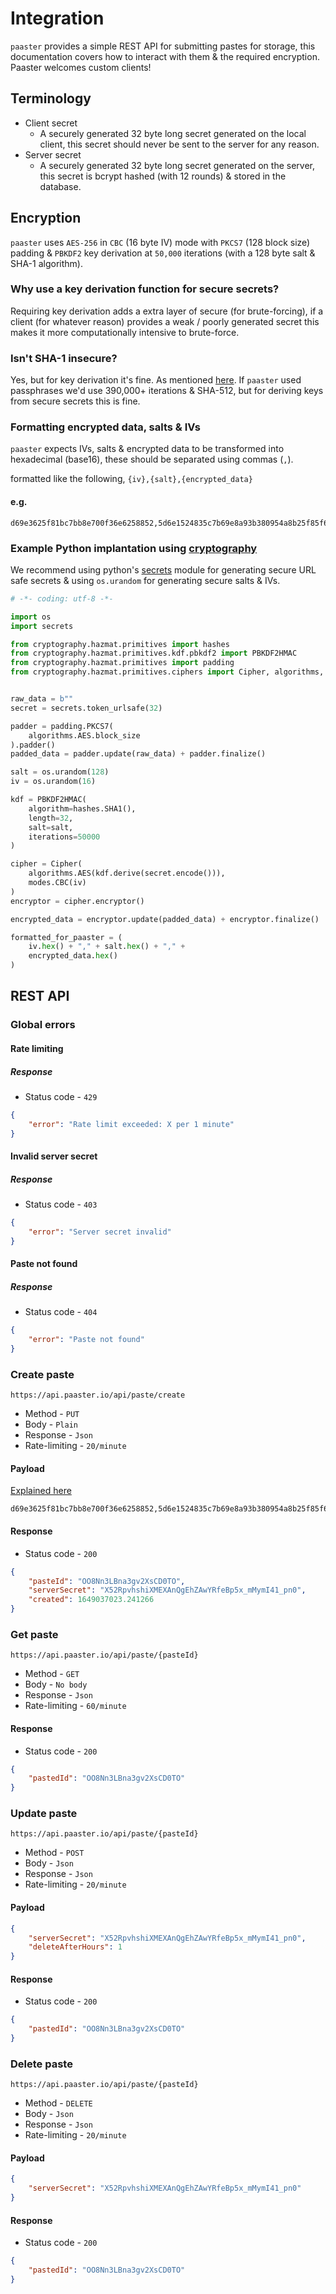 # Integration
`paaster` provides a simple REST API for submitting pastes for storage, this documentation covers how to interact with them & the required encryption. Paaster welcomes custom clients!

## Terminology
- Client secret
    - A securely generated 32 byte long secret generated on the local client, this secret should never be sent to the server for any reason.
- Server secret
    - A securely generated 32 byte long secret generated on the server, this secret is bcrypt hashed (with 12 rounds) & stored in the database.

## Encryption
`paaster` uses `AES-256` in `CBC` (16 byte IV) mode with `PKCS7` (128 block size) padding & `PBKDF2` key derivation at `50,000` iterations (with a 128 byte salt & SHA-1 algorithm).

### Why use a key derivation function for secure secrets?
Requiring key derivation adds a extra layer of secure (for brute-forcing), if a client (for whatever reason) provides a weak / poorly generated secret this makes it more computationally intensive to brute-force.

### Isn't SHA-1 insecure?
Yes, but for key derivation it's fine. As mentioned [here](https://csrc.nist.gov/Projects/Hash-Functions/NIST-Policy-on-Hash-Functions). If `paaster` used passphrases we'd use 390,000+ iterations & SHA-512, but for deriving keys from secure secrets this is fine.

### Formatting encrypted data, salts & IVs
`paaster` expects IVs, salts & encrypted data to be transformed into hexadecimal (base16), these should be separated using commas (`,`).

formatted like the following, `{iv},{salt},{encrypted_data}`

#### e.g.
```
d69e3625f81bc7bb8e700f36e6258852,5d6e1524835c7b69e8a93b380954a8b25f85f634fee16534dfe1b4ffbc7cf1f9765f4fb2449352ef275102732ae767895294a240b65dd587af3a5ea63662018c06929727118694dd635daba28c8f91c336d52356ac35013787c24b6f93acd3d8f1a834830cae88c725615514048964403bb0bc62003f753b13fe1bf1aeaf3bfc,84f059b97d5b9c2e787e2517d9f20618
```

### Example Python implantation using [cryptography](https://cryptography.io.io/en/latest/)
We recommend using python's [secrets](https://docs.python.org/3/library/secrets.html) module for generating secure URL safe secrets & using `os.urandom` for generating secure salts & IVs.

```py
# -*- coding: utf-8 -*-

import os
import secrets

from cryptography.hazmat.primitives import hashes
from cryptography.hazmat.primitives.kdf.pbkdf2 import PBKDF2HMAC
from cryptography.hazmat.primitives import padding
from cryptography.hazmat.primitives.ciphers import Cipher, algorithms, modes


raw_data = b""
secret = secrets.token_urlsafe(32)

padder = padding.PKCS7(
    algorithms.AES.block_size
).padder()
padded_data = padder.update(raw_data) + padder.finalize()

salt = os.urandom(128)
iv = os.urandom(16)

kdf = PBKDF2HMAC(
    algorithm=hashes.SHA1(),
    length=32,
    salt=salt,
    iterations=50000
)

cipher = Cipher(
    algorithms.AES(kdf.derive(secret.encode())),
    modes.CBC(iv)
)
encryptor = cipher.encryptor()

encrypted_data = encryptor.update(padded_data) + encryptor.finalize()

formatted_for_paaster = (
    iv.hex() + "," + salt.hex() + "," +
    encrypted_data.hex()
)
```

## REST API
### Global errors
#### Rate limiting
#####  Response
- Status code - `429`
```json
{
	"error": "Rate limit exceeded: X per 1 minute"
}
```

#### Invalid server secret
#####  Response
- Status code - `403`
```json
{
	"error": "Server secret invalid"
}
```

#### Paste not found
##### Response
- Status code - `404`
```json
{
	"error": "Paste not found"
}
```

### Create paste
`https://api.paaster.io/api/paste/create`

- Method - `PUT`
- Body - `Plain`
- Response - `Json`
- Rate-limiting - `20/minute`

#### Payload

[Explained here](#formatting-encrypted-data-salts--ivs)
```
d69e3625f81bc7bb8e700f36e6258852,5d6e1524835c7b69e8a93b380954a8b25f85f634fee16534dfe1b4ffbc7cf1f9765f4fb2449352ef275102732ae767895294a240b65dd587af3a5ea63662018c06929727118694dd635daba28c8f91c336d52356ac35013787c24b6f93acd3d8f1a834830cae88c725615514048964403bb0bc62003f753b13fe1bf1aeaf3bfc,84f059b97d5b9c2e787e2517d9f20618
```
#### Response
- Status code - `200`
```json
{
	"pasteId": "OO8Nn3LBna3gv2XsCD0TO",
	"serverSecret": "X52RpvhshiXMEXAnQgEhZAwYRfeBp5x_mMymI41_pn0",
	"created": 1649037023.241266
}
```
### Get paste
`https://api.paaster.io/api/paste/{pasteId}`

- Method - `GET`
- Body - `No body`
- Response - `Json`
- Rate-limiting - `60/minute`

#### Response
- Status code - `200`
```json
{
	"pastedId": "OO8Nn3LBna3gv2XsCD0TO"
}
```

### Update paste
`https://api.paaster.io/api/paste/{pasteId}`

- Method - `POST`
- Body - `Json`
- Response - `Json`
- Rate-limiting - `20/minute`

#### Payload
```json
{
	"serverSecret": "X52RpvhshiXMEXAnQgEhZAwYRfeBp5x_mMymI41_pn0",
	"deleteAfterHours": 1
}
```

#### Response
- Status code - `200`
```json
{
	"pastedId": "OO8Nn3LBna3gv2XsCD0TO"
}
```

### Delete paste
`https://api.paaster.io/api/paste/{pasteId}`

- Method - `DELETE`
- Body - `Json`
- Response - `Json`
- Rate-limiting - `20/minute`

#### Payload
```json
{
	"serverSecret": "X52RpvhshiXMEXAnQgEhZAwYRfeBp5x_mMymI41_pn0"
}
```

#### Response
- Status code - `200`
```json
{
	"pastedId": "OO8Nn3LBna3gv2XsCD0TO"
}
```
